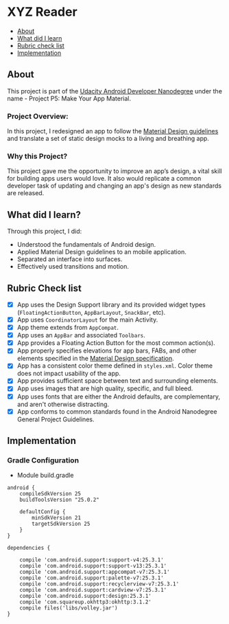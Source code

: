 # XYZ Reader

* [About](#about)
* [What did I learn](#what-did-i-learn)
* [Rubric check list](#rubric-check-list)
* [Implementation](#implementation)


## About

This project is part of the [Udacity Android Developer Nanodegree](https://www.udacity.com/course/android-developer-nanodegree-by-google--nd801) under the name - Project P5: Make Your App Material.

### Project Overview:
In this project, I redesigned an app to follow the [Material Design guidelines](https://material.io/guidelines/material-design/introduction.html) and translate a set of static design mocks to a living and breathing app.

### Why this Project?
This project gave me the opportunity to improve an app’s design, a vital skill for building apps users would love. It also would replicate a common developer task of updating and changing an app's design as new standards are released.

## What did I learn?

Through this project, I did:

* Understood the fundamentals of Android design.
* Applied Material Design guidelines to an mobile application.
* Separated an interface into surfaces.
* Effectively used transitions and motion.

## Rubric Check list

- [x] App uses the Design Support library and its provided widget types (```FloatingActionButton```, ```AppBarLayout```, ```SnackBar```, etc).
- [x] App uses ```CoordinatorLayout``` for the main Activity.
- [x] App theme extends from ```AppCompat```.
- [x] App uses an ```AppBar``` and associated ```Toolbars```.
- [x] App provides a Floating Action Button for the most common action(s).
- [x] App properly specifies elevations for app bars, FABs, and other elements specified in the [Material Design specification](https://material.io/guidelines/material-design/introduction.html).
- [x] App has a consistent color theme defined in ```styles.xml```. Color theme does not impact usability of the app.
- [x] App provides sufficient space between text and surrounding elements.
- [x] App uses images that are high quality, specific, and full bleed.
- [x] App uses fonts that are either the Android defaults, are complementary, and aren't otherwise distracting.
- [x] App conforms to common standards found in the Android Nanodegree General Project Guidelines.

## Implementation

### Gradle Configuration

* Module build.gradle

```Gradle
android {
    compileSdkVersion 25
    buildToolsVersion "25.0.2"

    defaultConfig {
        minSdkVersion 21
        targetSdkVersion 25
    }
}
````

```Gradle
dependencies {

    compile 'com.android.support:support-v4:25.3.1'
    compile 'com.android.support:support-v13:25.3.1'
    compile 'com.android.support:appcompat-v7:25.3.1'
    compile 'com.android.support:palette-v7:25.3.1'
    compile 'com.android.support:recyclerview-v7:25.3.1'
    compile 'com.android.support:cardview-v7:25.3.1'
    compile 'com.android.support:design:25.3.1'
    compile 'com.squareup.okhttp3:okhttp:3.1.2'
    compile files('libs/volley.jar')
}
````


